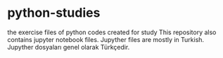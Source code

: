 # python-studies
the exercise files of python codes created for study
This repository also contains jupyter notebook files.
Jupyther files are mostly in Turkish.
Jupyther dosyaları genel olarak Türkçedir.
